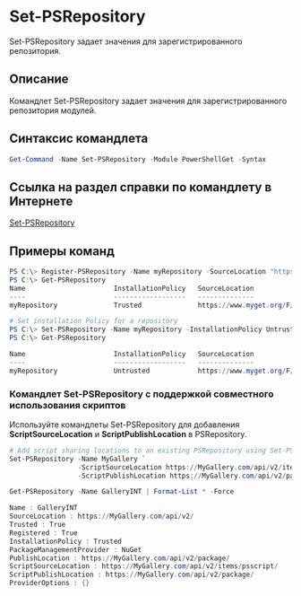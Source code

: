 # Set-PSRepository

Set-PSRepository задает значения для зарегистрированного репозитория.

## Описание

Командлет Set-PSRepository задает значения для зарегистрированного репозитория модулей.

## Синтаксис командлета

```powershell
Get-Command -Name Set-PSRepository -Module PowerShellGet -Syntax
```
## Ссылка на раздел справки по командлету в Интернете

[Set-PSRepository](http://go.microsoft.com/fwlink/?LinkID=517128)

## Примеры команд

```powershell
PS C:\> Register-PSRepository -Name myRepository -SourceLocation "https://www.myget.org/F/powershellgetdemo/api/v2" -InstallationPolicy Trusted
PS C:\> Get-PSRepository
Name                      InstallationPolicy   SourceLocation
----                      ------------------   --------------
myRepository              Trusted              https://www.myget.org/F/powershellgetdemo/api/v2

# Set installation Policy for a repository
PS C:\> Set-PSRepository -Name myRepository -InstallationPolicy Untrusted
PS C:\> Get-PSRepository

Name                      InstallationPolicy   SourceLocation
----                      ------------------   --------------
myRepository              Untrusted            https://www.myget.org/F/powershellgetdemo/api/v2
```


### Командлет Set-PSRepository с поддержкой совместного использования скриптов

Используйте командлеты Set-PSRepository для добавления **ScriptSourceLocation** и **ScriptPublishLocation** в PSRepository.
```powershell
# Add script sharing locations to an existing PSRepository using Set-PSRepository object.
Set-PSRepository -Name MyGallery `
                 -ScriptSourceLocation https://MyGallery.com/api/v2/items/psscript/ `
                 -ScriptPublishLocation https://MyGallery.com/api/v2/package/

Get-PSRepository -Name GalleryINT | Format-List * -Force

Name : GalleryINT
SourceLocation : https://MyGallery.com/api/v2/
Trusted : True
Registered : True
InstallationPolicy : Trusted
PackageManagementProvider : NuGet
PublishLocation : https://MyGallery.com/api/v2/package/
ScriptSourceLocation : https://MyGallery.com/api/v2/items/psscript/
ScriptPublishLocation : https://MyGallery.com/api/v2/package/
ProviderOptions : {}

```


<!--HONumber=Aug16_HO3-->



